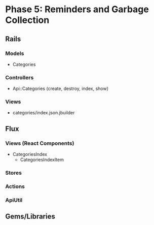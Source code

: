 # Phase 5: Reminders and Garbage Collection

## Rails
### Models
* Categories

### Controllers
* Api::Categories (create, destroy, index, show)

### Views
* categories/index.json.jbuilder

## Flux
### Views (React Components)
* CategoriesIndex
  - CategoriesIndexItem

### Stores

### Actions


### ApiUtil


## Gems/Libraries
